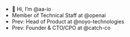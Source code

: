 - 👋 Hi, I’m @aa-io
- Member of Technical Staff at @openai
- Prev: Head of Product at @noyo-technologies
- Prev: Founder & CTO/CPO at @catch-co
